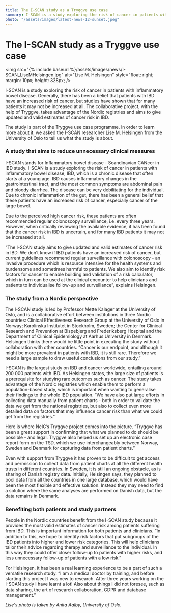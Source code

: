 ```yaml
---
title: The I-SCAN study as a Tryggve use case
summary: I-SCAN is a study exploring the risk of cancer in patients with inflammatory bowel disease. There has been a belief that patients with IBD have an increased risk of cancer, but studies have shown that for many patients it may not be increased at all. The collaborative project, with the help of Tryggve, takes advantage of the Nordic registries and aims to give updated and valid estimates of cancer risk in IBD.
photo: "/assets/images/latest-news-12-sunset.jpeg"
---
```


The I-SCAN study as a Tryggve use case
===============================

<img src="{% include baseurl %}/assets/images/news/I-SCAN_LiseMHelsingen.jpg"
     alt="Lise M. Helsingen"
     style="float: right; margin: 10px; height: 328px; /><br>

I-SCAN is a study exploring the risk of cancer in patients with inflammatory bowel disease. Generally, there has been a belief that patients with IBD have an increased risk of cancer, but studies have shown that for many patients it may not be increased at all. The collaborative project, with the help of Tryggve, takes advantage of the Nordic registries and aims to give updated and valid estimates of cancer risk in IBD. 

The study is part of the Tryggve use case programme. In order to learn more about it, we asked the I-SCAN researcher Lise M. Helsingen from the University of Oslo to tell us what the study is about. 

### A study that aims to reduce unnecessary clinical measures

I-SCAN stands for Inflammatory bowel disease - Scandinavian CANcer in IBD study. I-SCAN is a study exploring the risk of cancer in patients with inflammatory bowel disease, IBD, which is a chronic disease that often starts at a young age. IBD causes inflammatory changes in the gastrointestinal tract, and the most common symptoms are abdominal pain and bloody diarrhea. The disease can be very debilitating for the individual. Due to chronic inflammation of the gut, there has been a general belief that these patients have an increased risk of cancer, especially cancer of the large bowel. 

Due to the perceived high cancer risk, these patients are often recommended regular colonoscopy surveillance, i.e. every three years. However, when critically reviewing the available evidence, it has been found that the cancer risk in IBD is uncertain, and for many IBD patients it may not be increased at all. 

“The I-SCAN study aims to give updated and valid estimates of cancer risk in IBD. We don’t know if IBD patients have an increased risk of cancer, but current guidelines recommend regular surveillance with colonoscopy - an invasive procedure which is resource intensive for the health systems and burdensome and sometimes harmful to patients. We also aim to identify risk factors for cancer to enable building and validation of a risk calculator, which in turn can be used at the clinical encounter to help clinicians and patients to individualise follow-up and surveillance”, explains Helsingen.

### The study from a Nordic perspective

The I-SCAN study is led by Professor Mette Kalager at the University of Oslo, and is a collaborative effort between institutions in three Nordic countries: Clinical Effectiveness Research Group at the University of Oslo in Norway; Karolinska Institutet in Stockholm, Sweden; the Center for Clinical Research and Prevention at Bispebjerg and Frederiksberg Hospital and the Department of Clinical Epidemiology at Aarhus University in Denmark. Helsingen thinks there would be little point in executing the study without collaboration with other countries. “Cancer is our endpoint, and although it might be more prevalent in patients with IBD, it is still rare. Therefore we need a large sample to draw useful conclusions from our study.”

I-SCAN is the largest study on IBD and cancer worldwide, entailing around 200 000 patients with IBD. As Helsingen states, the large size of patients is a prerequisite for studying rare outcomes such as cancer. The study takes advantage of the Nordic registries which enable them to perform a population-based study, which is important when wanting to generalise their findings to the whole IBD population. “We have also put large efforts in collecting data manually from patient charts - both in order to validate the data we get from the national registries, but also to collect even more detailed data on factors that may influence cancer risk than what we could get from the registries.”

Here is where NeIC’s Tryggve project comes into the picture. “Tryggve has been a great support in confirming that what we planned to do should be possible - and legal. Tryggve also helped us set up an electronic case report form on the TSD, which we use interchangeably between Norway, Sweden and Denmark for capturing data from patient charts.”

Even with support from Tryggve it has proven to be difficult to get access and permission to collect data from patient charts at all the different health trusts in different countries. In Sweden, it is still an ongoing obstacle, as is sharing of Danish registry data. Initially, Helsingen says, they planned to pool data from all the countries in one large database, which would have been the most flexible and effective solution. Instead they may need to find a solution where the same analyses are performed on Danish data, but the data remains in Denmark.

### Benefiting both patients and study partners

People in the Nordic countries benefit from the I-SCAN study because it provides the most valid estimates of cancer risk among patients suffering from IBD. This is important information for both patients and clinicians. “In addition to this, we hope to identify risk factors that put subgroups of the IBD patients into higher and lower risk categories. This will help clinicians tailor their advice regarding therapy and surveillance to the individual. In this way they could offer closer follow-up to patients with higher risks, and less unnecessary follow-up of patients with a low risk.”

For Helsingen, it has been a real learning experience to be a part of such a versatile research study. “I am a medical doctor by training, and before starting this project I was new to research. After three years working on the I-SCAN study I have learnt a lot! Also about things I did not foresee, such as data sharing, the art of research collaboration, GDPR and database management.”

*Lise's photo is taken by Anita Aalby, University of Oslo.*
